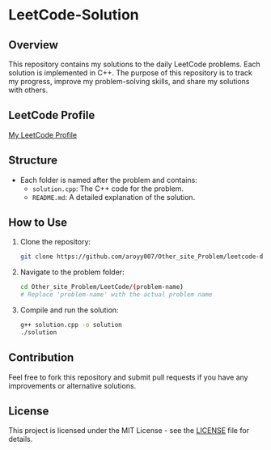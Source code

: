 # LeetCode-Solution

## Overview

This repository contains my solutions to the daily LeetCode problems. Each solution is implemented in C++. The purpose of this repository is to track my progress, improve my problem-solving skills, and share my solutions with others.

## LeetCode Profile

[My LeetCode Profile](https://leetcode.com/u/aroyy007/)

## Structure

- Each folder is named after the problem and contains:
  - `solution.cpp`: The C++ code for the problem.
  - `README.md`: A detailed explanation of the solution.

## How to Use

1. Clone the repository:
   ```bash
   git clone https://github.com/aroyy007/Other_site_Problem/leetcode-daily.git
   ```
2. Navigate to the problem folder:
   ```bash
   cd Other_site_Problem/LeetCode/(problem-name)
   # Replace 'problem-name' with the actual problem name
   ```
  
3. Compile and run the solution:
   ```bash
   g++ solution.cpp -o solution
   ./solution
   ```

## Contribution

Feel free to fork this repository and submit pull requests if you have any improvements or alternative solutions.

## License

This project is licensed under the MIT License - see the [LICENSE](./LICENSE) file for details.
